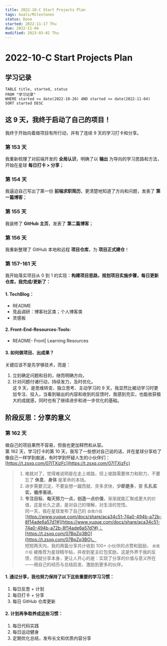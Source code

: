 ```yaml
---
title: 2022-10-C Start Projects Plan
tags: Goals/Milestones
status: Done
started: 2022-11-17 Thu
due: 2022-11-04
modified: 2023-03-02 Thu
---
```

# 2022-10-C Start Projects Plan
## 学习记录

```dataview
TABLE title, started, status
FROM "学习记录"
WHERE started >= date(2022-10-26) AND started <= date(2022-11-04)
SORT started DESC
```

## 这 9 天，我终于启动了自己的项目！
我终于开始向着做项目有所行动，并有了连续 9 天的学习打卡和分享。
### 第 153 天
我重新梳理了对前端开发的 **全局认识**，明确了以 **输出** 为导向的学习思路和方法，开始在星球 **每日打卡 > 分享**；
### 第 154 天
我逼迫自己写出了第一份 **前端求职简历**，更清楚地知道了方向和问题，发表了 **第一篇博客**；
### 第 155 天
我装修了 **GitHub 主页**，发表了 **第二篇博客**；
### 第 156 天
我重新整理了 GitHub 本地和远程 **项目仓库**，为 **项目正式建仓**！
### 第 157-161 天
我开始落实项目从 0 到 1 的实现：**构建项目思路，规划项目实施步骤，每日更新仓库，我完成/更新了：**
#### 1. TechBlog：
- README
- 竞品调研：博客社区类；个人博客类
- 灵感板
#### 2. Front-End-Resources-Tools:
- README- Front| Learning Resources
#### 3. 如何做项目、出成果？
关键应该不是先学够技术，而是：
1. 立刻确定问题和目的，继而明确方向，
2. 针对问题付诸行动，持续发力，及时优化。  
这 9 天，是思维转变、独立思考、主动学习的 9 天，我显然比被动学习时更加专注、投入，当看到输出的内容和收到的反馈时，我感到充实，也能收获极大的成就感，同时也有了继续进步和进一步优化的基础。
## 阶段反思：分享的意义
### 第 162 天
做自己的项目果然不容易，但我也更加释然和从容。  
第 162 天，学习打卡的第 10 天，我写了一些想对自己说的话，并在星球分享给了像自己一样学到痴迷，有时学到怀疑人生的小伙伴们：[https://t.zsxq.com/07lTXizFc](https://t.zsxq.com/07lTXizFc)

> 1. 难就对了，觉得难说明是在走上坡路，但上坡路需要体力和耐力，不要忘了 **休息**，**身体** 是革命的本钱。
> 2. 进步需要沉淀，不要妄想一蹴而就、贪多求快，**少即是多**，要 **扎扎实实，循序渐进**。
> 3. **专注目标**，**每天努力一点，创造一点价值**，渐渐就能汇聚成更大的价值，这是长久之道，是对自己的理解，对生活的觉悟。  
同一天，我在星球发布了自己的 `自我介绍`[https://www.yuque.com/docs/share/aca34c51-74a0-494b-a72b-8f14ade6a57d?#](https://www.yuque.com/docs/share/aca34c51-74a0-494b-a72b-8f14ade6a57d?#)；[https://t.zsxq.com/07BpZq3BO](https://t.zsxq.com/07BpZq3BO)。  
短短两天内，我的两篇分享共计收到 100+ 小伙伴的点赞和鼓励， `自我介绍` 被推荐为星球精华帖，并收到星主红包奖励，这是外界于我的反馈，而就分享本身，更让人开心的是：实现了分享的价值与意义所在——用自己的经历与总结启发、激励到更多的伙伴。

#### 1. 通过分享，我也努力保持了以下这些重要的学习习惯：
1. 每日反思 + 计划
2. 每日打卡 + 分享
3. 每日 GitHub 仓库更新
#### 2. 计划再争取养成这些习惯：
1. 每日代码实践
2. 每日运动健身
3. 定期优化总结，发布长文和优质内容分享
